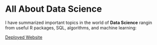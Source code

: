 # All About Data Science

I have summarized important topics in the world of **Data Science** rangin from useful R packages, SQL, algorithms, and machine learning:

[Deployed Website](https://xpdlaldam.github.io/data_science/ "Go to website")


